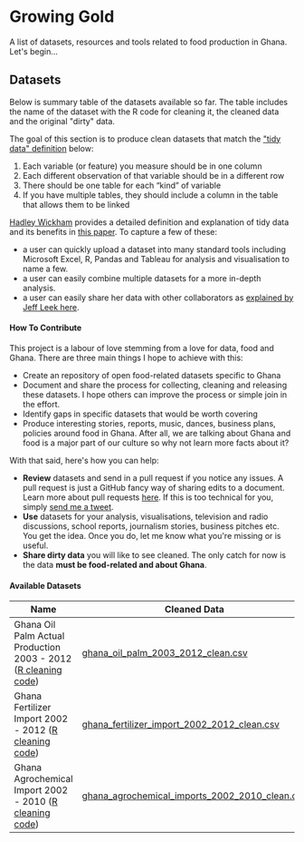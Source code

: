 # Growing Gold
A list of datasets, resources and tools related to food production in Ghana. Let's begin...

## Datasets
Below is summary table of the datasets available so far. The table includes the name of the dataset with the R code for cleaning it, the cleaned data and the original "dirty" data.

The goal of this section is to produce clean datasets that match the ["tidy data" definition](https://en.wikipedia.org/wiki/Tidy_data) below:
 1. Each variable (or feature) you measure should be in one column
 2. Each different observation of that variable should be in a different row
 3. There should be one table for each “kind” of variable
 4. If you have multiple tables, they should include a column in the table that allows them to be linked


 [Hadley Wickham](http://hadley.nz/) provides a detailed definition and explanation of tidy data and its benefits in [this paper](http://vita.had.co.nz/papers/tidy-data.pdf).  To capture a few of these:
  + a user can quickly upload a dataset into many standard tools including  Microsoft Excel, R, Pandas and Tableau for analysis and visualisation to name a few.
  + a user can easily combine multiple datasets for a more in-depth analysis.
  + a user can easily share her data with other collaborators as [explained by Jeff Leek here](https://github.com/jtleek/datasharing).


  #### How To Contribute
  This project is a labour of love stemming from a love for data, food and Ghana. There are three main things I hope to achieve with this:
  + Create an repository of open food-related datasets specific to Ghana
  + Document and share the process for collecting, cleaning and releasing these datasets. I hope others can improve the process or simple join in the effort.
  + Identify gaps in specific datasets that would be worth covering
  + Produce interesting stories, reports, music, dances, business plans, policies around food in Ghana. After all, we are talking about Ghana and food is a major part of our culture so why not learn more facts about it?


  With that said, here's how you can help:
  + **Review** datasets and send in a pull request if you notice any issues. A pull request is just a GitHub fancy way of sharing edits to a document. Learn more about pull requests [here](https://help.github.com/articles/creating-a-pull-request/). If this is too technical for you, simply [send me a tweet](https://twitter.com/sdopoku).
  + **Use** datasets for your analysis, visualisations, television and radio discussions, school reports, journalism stories, business pitches etc. You get the idea. Once you do, let me know what you're missing or is useful.
  + **Share dirty data**  you will like to see cleaned. The only catch for now is the data **must be food-related and about Ghana**.



#### Available Datasets
Name |Cleaned Data | Dirty Data | Source  
-------- |------- |--------- | ---------
Ghana Oil Palm Actual Production 2003 - 2012 ([R cleaning code](/datasets/cleaning_code/ghana_oil_palm_actual_2003_2012.R)) | [ghana_oil_palm_2003_2012_clean.csv](/datasets/clean_data/ghana_oil_palm_2003_2012_clean.csv)| [ghana_oil_palm_2003_2012_dirty.csv](/datasets/dirty_data/ghana_oil_palm_2003_2012_dirty.csv)  | Page 20 - [Ghana Agriculture Facts & Figures](/datasets/sources/mofa_agriculture_ghana_facts_and_figures_2012.pdf)
Ghana Fertilizer Import 2002 - 2012  ([R cleaning code](/datasets/cleaning_code/ghana_fertilizer_import.R))| [ghana_fertilizer_import_2002_2012_clean.csv](/datasets/clean_data/ghana_fertilizer_import_2002_2012_clean.csv) | [ghana_fertilizer_import_2002_2012_dirty](/datasets/dirty_data/ghana_fertilizer_import_2002_2012_dirty.csv) | Page 54 - [Ghana Agriculture Facts & Figures](/datasets/sources/mofa_agriculture_ghana_facts_and_figures_2012.pdf)
Ghana Agrochemical Import 2002 - 2010  ([R cleaning code](/datasets/cleaning_code/ghana_agrochemical_imports.R))| [ghana_agrochemical_imports_2002_2010_clean.csv](/datasets/clean_data/ghana_agrochemical_imports_2002_2010_clean.csv) | [ghana_agrochemical_imports_2002_2010_dirty](/datasets/dirty_data/ghana_agrochemical_imports_2002_2010_dirty.csv) | Page 54 - [Ghana Agriculture Facts & Figures](/datasets/sources/mofa_agriculture_ghana_facts_and_figures_2012.pdf)
